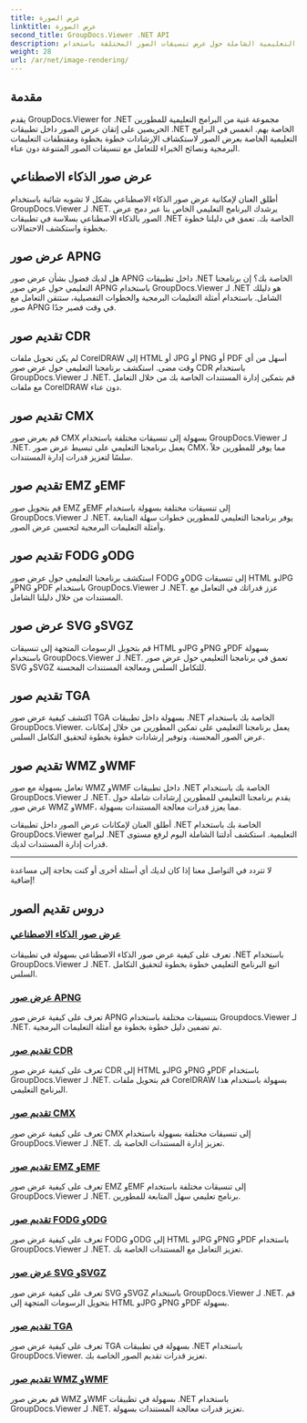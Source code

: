 ```yaml
---
title: عرض الصورة
linktitle: عرض الصورة
second_title: GroupDocs.Viewer .NET API
description: اكتشف البرامج التعليمية الشاملة حول عرض تنسيقات الصور المختلفة باستخدام GroupDocs.Viewer لـ .NET. من الذكاء الاصطناعي إلى WMF، تعلم التكامل السلس وأمثلة الترميز.
weight: 28
url: /ar/net/image-rendering/
---
```


## مقدمة

يقدم GroupDocs.Viewer for .NET مجموعة غنية من البرامج التعليمية للمطورين الحريصين على إتقان عرض الصور داخل تطبيقات .NET الخاصة بهم. انغمس في البرامج التعليمية الخاصة بعرض الصور لاستكشاف الإرشادات خطوة بخطوة ومقتطفات التعليمات البرمجية ونصائح الخبراء للتعامل مع تنسيقات الصور المتنوعة دون عناء.

## عرض صور الذكاء الاصطناعي
أطلق العنان لإمكانية عرض صور الذكاء الاصطناعي بشكل لا تشوبه شائبة باستخدام GroupDocs.Viewer لـ .NET. يرشدك البرنامج التعليمي الخاص بنا عبر دمج عرض الصور بالذكاء الاصطناعي بسلاسة في تطبيقات .NET الخاصة بك. تعمق في دليلنا خطوة بخطوة واستكشف الاحتمالات.

## عرض صور APNG
هل لديك فضول بشأن عرض صور APNG داخل تطبيقات .NET الخاصة بك؟ إن برنامجنا التعليمي حول عرض صور APNG باستخدام GroupDocs.Viewer لـ .NET هو دليلك الشامل. باستخدام أمثلة التعليمات البرمجية والخطوات التفصيلية، ستتقن التعامل مع صور APNG في وقت قصير جدًا.

## تقديم صور CDR
لم يكن تحويل ملفات CorelDRAW إلى HTML أو JPG أو PNG أو PDF أسهل من أي وقت مضى. استكشف برنامجنا التعليمي حول عرض صور CDR باستخدام GroupDocs.Viewer لـ .NET. قم بتمكين إدارة المستندات الخاصة بك من خلال التعامل مع ملفات CorelDRAW دون عناء.

## تقديم صور CMX
قم بعرض صور CMX بسهولة إلى تنسيقات مختلفة باستخدام GroupDocs.Viewer لـ .NET. يعمل برنامجنا التعليمي على تبسيط عرض صور CMX، مما يوفر للمطورين حلاً سلسًا لتعزيز قدرات إدارة المستندات.

## تقديم صور EMZ وEMF
قم بتحويل صور EMZ وEMF إلى تنسيقات مختلفة بسهولة باستخدام GroupDocs.Viewer لـ .NET. يوفر برنامجنا التعليمي للمطورين خطوات سهلة المتابعة وأمثلة التعليمات البرمجية لتحسين عرض الصور.

## تقديم صور FODG وODG
استكشف برنامجنا التعليمي حول عرض صور FODG وODG إلى تنسيقات HTML وJPG وPNG وPDF باستخدام GroupDocs.Viewer لـ .NET. عزز قدراتك في التعامل مع المستندات من خلال دليلنا الشامل.

## عرض صور SVG وSVGZ
قم بتحويل الرسومات المتجهة إلى تنسيقات HTML وJPG وPNG وPDF بسهولة باستخدام GroupDocs.Viewer لـ .NET. تعمق في برنامجنا التعليمي حول عرض صور SVG وSVGZ للتكامل السلس ومعالجة المستندات المحسنة.

## تقديم صور TGA
اكتشف كيفية عرض صور TGA بسهولة داخل تطبيقات .NET الخاصة بك باستخدام GroupDocs.Viewer. يعمل برنامجنا التعليمي على تمكين المطورين من خلال إمكانات عرض الصور المحسنة، وتوفير إرشادات خطوة بخطوة لتحقيق التكامل السلس.

## تقديم صور WMZ وWMF
تعامل بسهولة مع صور WMZ وWMF داخل تطبيقات .NET الخاصة بك باستخدام GroupDocs.Viewer لـ .NET. يقدم برنامجنا التعليمي للمطورين إرشادات شاملة حول عرض صور WMZ وWMF، مما يعزز قدرات معالجة المستندات بسهولة.

أطلق العنان لإمكانات عرض الصور داخل تطبيقات .NET الخاصة بك باستخدام GroupDocs.Viewer لبرامج .NET التعليمية. استكشف أدلتنا الشاملة اليوم لرفع مستوى قدرات إدارة المستندات لديك.

---

لا تتردد في التواصل معنا إذا كان لديك أي أسئلة أخرى أو كنت بحاجة إلى مساعدة إضافية!
## دروس تقديم الصور
### [عرض صور الذكاء الاصطناعي](./render-ai-images/)
تعرف على كيفية عرض صور الذكاء الاصطناعي بسهولة في تطبيقات .NET باستخدام GroupDocs.Viewer لـ .NET. اتبع البرنامج التعليمي خطوة بخطوة لتحقيق التكامل السلس.
### [عرض صور APNG](./render-apng-images/)
تعرف على كيفية عرض صور APNG بتنسيقات مختلفة باستخدام Groupdocs.Viewer لـ .NET. تم تضمين دليل خطوة بخطوة مع أمثلة التعليمات البرمجية.
### [تقديم صور CDR](./render-cdr-images/)
تعرف على كيفية عرض صور CDR إلى HTML وJPG وPNG وPDF باستخدام GroupDocs.Viewer لـ .NET. قم بتحويل ملفات CorelDRAW بسهولة باستخدام هذا البرنامج التعليمي.
### [تقديم صور CMX](./render-cmx-images/)
تعرف على كيفية عرض صور CMX إلى تنسيقات مختلفة بسهولة باستخدام GroupDocs.Viewer لـ .NET. تعزيز إدارة المستندات الخاصة بك.
### [تقديم صور EMZ وEMF](./render-emz-emf-images/)
تعرف على كيفية عرض صور EMZ وEMF إلى تنسيقات مختلفة باستخدام GroupDocs.Viewer لـ .NET. برنامج تعليمي سهل المتابعة للمطورين.
### [تقديم صور FODG وODG](./render-fodg-odg-images/)
تعرف على كيفية عرض صور FODG وODG إلى HTML وJPG وPNG وPDF باستخدام GroupDocs.Viewer لـ .NET. تعزيز التعامل مع المستندات الخاصة بك.
### [عرض صور SVG وSVGZ](./render-svg-svgz-images/)
تعرف على كيفية عرض صور SVG وSVGZ باستخدام GroupDocs.Viewer لـ .NET. قم بتحويل الرسومات المتجهة إلى HTML وJPG وPNG وPDF بسهولة.
### [تقديم صور TGA](./render-tga-images/)
تعرف على كيفية عرض صور TGA بسهولة في تطبيقات .NET باستخدام GroupDocs.Viewer. تعزيز قدرات تقديم الصور الخاصة بك.
### [تقديم صور WMZ وWMF](./render-wmz-wmf-images/)
قم بعرض صور WMZ وWMF بسهولة في تطبيقات .NET باستخدام GroupDocs.Viewer لـ .NET. تعزيز قدرات معالجة المستندات بسهولة.